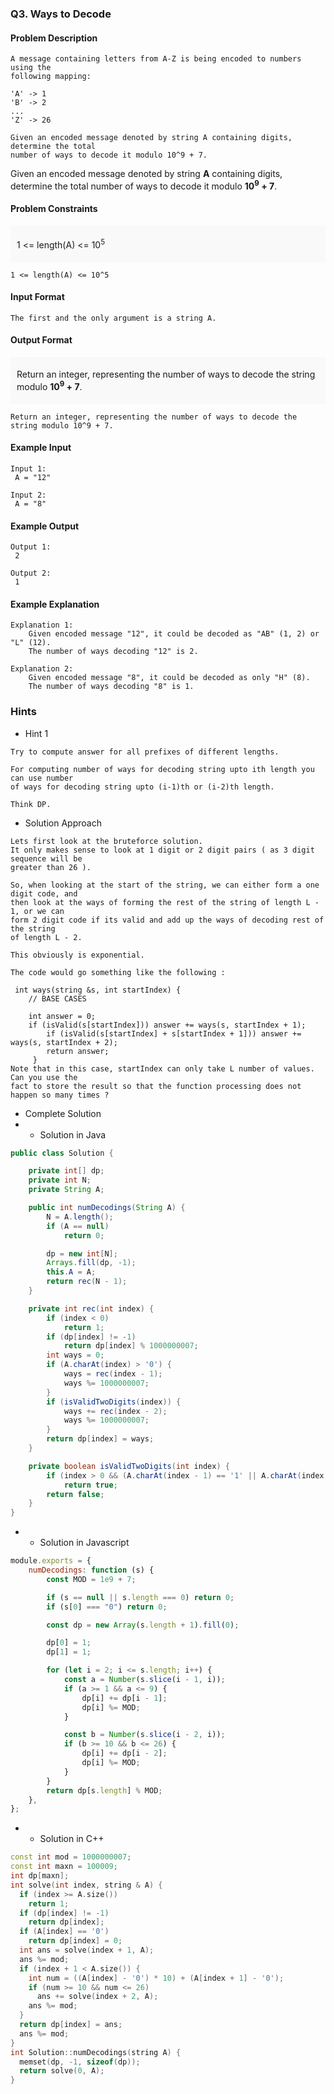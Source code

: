 ### Q3. Ways to Decode
#### Problem Description
```text
A message containing letters from A-Z is being encoded to numbers using the 
following mapping:

'A' -> 1
'B' -> 2
...
'Z' -> 26

Given an encoded message denoted by string A containing digits, determine the total 
number of ways to decode it modulo 10^9 + 7.
```
<p>Given an encoded message denoted by string <strong>A</strong> 
containing digits, determine the total number of ways to decode 
it modulo <strong>10<sup>9</sup> + 7</strong>.</p>

#### Problem Constraints
<div style="background-color: #f9f9f9; padding: 5px 10px;">
    <p>1 &lt;= length(A) &lt;= 10<sup>5</sup></p>
</div>

```text
1 <= length(A) <= 10^5
```
#### Input Format
```text
The first and the only argument is a string A.
```
#### Output Format
<div style="background-color: #f9f9f9; padding: 5px 10px;">
    <p>Return an integer, representing the number of ways to decode the 
    string modulo <strong>10<sup>9</sup> + 7</strong>.</p>
</div>

```text
Return an integer, representing the number of ways to decode the string modulo 10^9 + 7.
```
#### Example Input
```text
Input 1:
 A = "12"

Input 2:
 A = "8"
```
#### Example Output
```text
Output 1:
 2

Output 2:
 1
```
#### Example Explanation
```text
Explanation 1:
    Given encoded message "12", it could be decoded as "AB" (1, 2) or "L" (12).
    The number of ways decoding "12" is 2.

Explanation 2:
    Given encoded message "8", it could be decoded as only "H" (8).
    The number of ways decoding "8" is 1.
```
### Hints
* Hint 1
```text
Try to compute answer for all prefixes of different lengths.

For computing number of ways for decoding string upto ith length you can use number 
of ways for decoding string upto (i-1)th or (i-2)th length.

Think DP.
```
* Solution Approach
```text
Lets first look at the bruteforce solution.
It only makes sense to look at 1 digit or 2 digit pairs ( as 3 digit sequence will be 
greater than 26 ).

So, when looking at the start of the string, we can either form a one digit code, and 
then look at the ways of forming the rest of the string of length L - 1, or we can 
form 2 digit code if its valid and add up the ways of decoding rest of the string 
of length L - 2.

This obviously is exponential.

The code would go something like the following :

 int ways(string &s, int startIndex) {
    // BASE CASES

    int answer = 0;
    if (isValid(s[startIndex])) answer += ways(s, startIndex + 1);
        if (isValid(s[startIndex] + s[startIndex + 1])) answer += ways(s, startIndex + 2);
        return answer;
     }
Note that in this case, startIndex can only take L number of values. Can you use the 
fact to store the result so that the function processing does not happen so many times ?
```
* Complete Solution
* * Solution in Java
```java
public class Solution {

    private int[] dp;
    private int N;
    private String A;

    public int numDecodings(String A) {
        N = A.length();
        if (A == null)
            return 0;

        dp = new int[N];
        Arrays.fill(dp, -1);
        this.A = A;
        return rec(N - 1);
    }

    private int rec(int index) {
        if (index < 0)
            return 1;
        if (dp[index] != -1)
            return dp[index] % 1000000007;
        int ways = 0;
        if (A.charAt(index) > '0') {
            ways = rec(index - 1);
            ways %= 1000000007;
        }
        if (isValidTwoDigits(index)) {
            ways += rec(index - 2);
            ways %= 1000000007;
        }
        return dp[index] = ways;
    }

    private boolean isValidTwoDigits(int index) {
        if (index > 0 && (A.charAt(index - 1) == '1' || A.charAt(index - 1) == '2' && A.charAt(index) < '7'))
            return true;
        return false;
    }
}
```
* * Solution in Javascript
```javascript
module.exports = {
    numDecodings: function (s) {
        const MOD = 1e9 + 7;

        if (s == null || s.length === 0) return 0;
        if (s[0] === "0") return 0;

        const dp = new Array(s.length + 1).fill(0);

        dp[0] = 1;
        dp[1] = 1;

        for (let i = 2; i <= s.length; i++) {
            const a = Number(s.slice(i - 1, i));
            if (a >= 1 && a <= 9) {
                dp[i] += dp[i - 1];
                dp[i] %= MOD;
            }

            const b = Number(s.slice(i - 2, i));
            if (b >= 10 && b <= 26) {
                dp[i] += dp[i - 2];
                dp[i] %= MOD;
            }
        }
        return dp[s.length] % MOD;
    },
};
```
* * Solution in C++
```cpp
const int mod = 1000000007;
const int maxn = 100009;
int dp[maxn];
int solve(int index, string & A) {
  if (index >= A.size())
    return 1;
  if (dp[index] != -1)
    return dp[index];
  if (A[index] == '0')
    return dp[index] = 0;
  int ans = solve(index + 1, A);
  ans %= mod;
  if (index + 1 < A.size()) {
    int num = ((A[index] - '0') * 10) + (A[index + 1] - '0');
    if (num >= 10 && num <= 26)
      ans += solve(index + 2, A);
    ans %= mod;
  }
  return dp[index] = ans;
  ans %= mod;
}
int Solution::numDecodings(string A) {
  memset(dp, -1, sizeof(dp));
  return solve(0, A);
}
```

